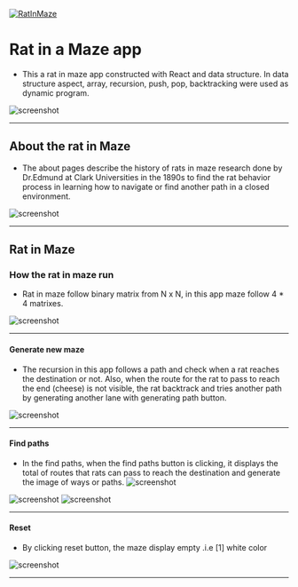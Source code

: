[![RatInMaze](https://github.com/React21S/RatInMaze/actions/workflows/main.yml/badge.svg?branch=main)](https://github.com/React21S/RatInMaze/actions)

# Rat in a Maze app
-   This a rat in maze app constructed with React and data structure. In data structure aspect, array, recursion, push, pop, backtracking were used as dynamic program.

![screenshot](/img/Home.png)

---
## About the rat in Maze
-   The about pages describe the history of rats in maze research done by Dr.Edmund at Clark Universities in the 1890s to find the rat behavior process in learning how to navigate or find another path in a closed environment.

![screenshot](/img/About.png)

---
## Rat in Maze
### How the rat in maze run 
-   Rat in maze follow binary matrix from N x N, in this app maze follow 4 * 4 matrixes.

![screenshot](/img/NbyN.png)

---
#### Generate new maze 
-   The recursion in this app follows a path and check when a rat reaches the destination or not. Also, when the route for the rat to pass to reach the end (cheese) is not visible, the rat backtrack and tries another path by generating another lane with generating path button.

![screenshot](/img/RatinMaze.png)

---
#### Find paths
-   In the find paths, when the find paths button is clicking, it displays the total of routes that rats can pass to reach the destination and generate the image of ways or paths.
![screenshot](/img/FoundPath.png)

![screenshot](/img/Path.png)
![screenshot](/img/Path1.png)

---
#### Reset
- By clicking reset button, the maze display empty .i.e [1] white color

![screenshot](/img/Reset.png)

---